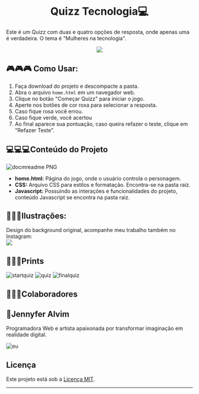 
<h1 align="center">Quizz Tecnologia💻 </h1>

Este é um Quizz com duas e quatro opções de resposta, onde apenas uma é verdadeira.
O tema é "Mulheres na tecnologia".
<p align="center"><img src="http://img.shields.io/static/v1?label=STATUS&message=EM%20DESENVOLVIMENTO&color=GREEN&style=for-the-badge"/></p>

## 🎮🎮🎮 Como Usar:

1. Faça download do projeto e descompacte a pasta.
2. Abra o arquivo `home.html` em um navegador web.
3. Clique no botão "Começar Quizz" para iniciar o jogo.
4. Aperte nos botões de cor roxa para selecionar a resposta.
5. Caso fique rosa você errou.
6. Caso fique verde, você acertou
7. Ao final aparece sua pontuação, caso queira refazer o teste, clique em "Refazer Teste".


   
## 💻💻💻Conteúdo do Projeto

![docmreadme PNG](https://user-images.githubusercontent.com/100203503/167860788-72093b39-19bd-40f7-991b-6ef9188128cf.png)


- **home.html:** Página do jogo, onde o usuário controla o personagem.
- **CSS:** Arquivo CSS para estilos e formatação. Encontra-se na pasta raiz.
- **Javascript:** Possuindo as interações e funcionalidades do projeto, conteúdo Javascript se encontra na pasta raiz.

## 🌟🌟🌟Ilustrações:

Design do background original, acompanhe meu trabalho também no Instagram: 
 <br>
 <a href="https://instagram.com/ruri_kurai" target="_blank"><img src="https://img.shields.io/badge/-Instagram-%23E4405F?style=for-the-badge&logo=instagram&logoColor=white" target="_blank"></a>

## 📸📸📸Prints
![startquiz](https://github.com/JennieOliveira99/Quiz_Javascript/assets/117695086/d68ac7c1-70d9-41c0-b701-a134c3b6b6db)
![quiz](https://github.com/JennieOliveira99/Quiz_Javascript/assets/117695086/9b24845e-12bf-48c0-9338-af8a0ce9f995)
![finalquiz](https://github.com/JennieOliveira99/Quiz_Javascript/assets/117695086/09cc3134-61ae-41c9-bcf0-65fb9a009d68)






## 🌟🌟🌟Colaboradores


<h2>🌸Jennyfer Alvim</h2> 
Programadora Web e artista apaixonada por transformar imaginação em realidade digital. 

![eu](https://github.com/JennieOliveira99/SimulatorGame/assets/117695086/19f9ea17-6846-42d8-810d-26f56fc27324)



## Licença

Este projeto está sob a [Licença MIT](LICENSE).

---

